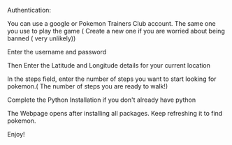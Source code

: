 Authentication:

You can use a google or Pokemon Trainers Club account. The same one you use to play the game ( Create a new one if you are worried about being banned ( very unlikely))

Enter the username and password

Then Enter the Latitude and Longitude details for your current location

In the steps field, enter the number of steps you want to start looking for pokemon.( The number of steps you are ready to walk!)

Complete the Python Installation if you don't already have python

The Webpage opens after installing all packages.
Keep refreshing it to find pokemon.


Enjoy!
